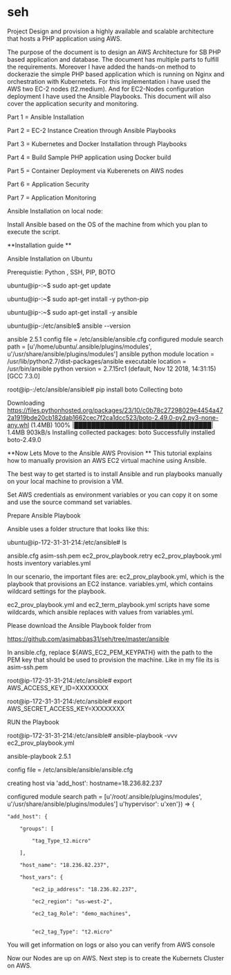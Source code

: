 # seh
Project
Design and provision a highly available and scalable architecture that hosts a PHP application using AWS.





The purpose of the document is to design an AWS Architecture for SB PHP based application and database. The document has multiple parts to fulfill the requirements. Moreover I have added the hands-on method to dockerazie the simple PHP based application which is running on Nginx and orchestration with Kubernetets. For this implementation i have used the AWS two EC-2 nodes (t2.medium). And for EC2-Nodes configuration deployment I have used the Ansible Playbooks. This document will also cover the application security and monitoring.

Part 1 = Ansible Installation 

Part 2 = EC-2 Instance Creation through Ansible Playbooks

Part 3 = Kubernetes and Docker Installation through Playbooks 

Part 4 = Build Sample PHP application using Docker build 

Part 5 = Container Deployment via Kuberenets on AWS nodes 

Part 6 = Application Security 

Part 7 = Application Monitoring 



Ansible Installation on local node: 

Install Ansible based on the OS of the machine from which you plan to execute the script.

**Installation guide **

Ansible Installation on Ubuntu

Prerequistie: Python , SSH, PIP, BOTO

ubuntu@ip-:~$ sudo apt-get update

ubuntu@ip-:~$ sudo apt-get install -y python-pip

ubuntu@ip-:~$ sudo apt-get install -y ansible

ubuntu@ip-:/etc/ansible$ ansible --version 

ansible 2.5.1 config file = /etc/ansible/ansible.cfg configured module search path = [u'/home/ubuntu/.ansible/plugins/modules', u'/usr/share/ansible/plugins/modules'] ansible python module location = /usr/lib/python2.7/dist-packages/ansible executable location = /usr/bin/ansible python version = 2.7.15rc1 (default, Nov 12 2018, 14:31:15) [GCC 7.3.0]

root@ip-:/etc/ansible/ansible# pip install boto Collecting boto

 Downloading https://files.pythonhosted.org/packages/23/10/c0b78c27298029e4454a472a1919bde20cb182dab1662cec7f2ca1dcc523/boto-2.49.0-py2.py3-none-any.whl (1.4MB) 100% |████████████████████████████████| 1.4MB 903kB/s Installing collected packages: boto Successfully installed boto-2.49.0

**Now Lets Move to the Ansible AWS Provision ** This tutorial explains how to manually provision an AWS EC2 virtual machine using Ansible.

The best way to get started is to install Ansible and run playbooks manually on your local machine to provision a VM.

Set AWS credentials as environment variables or you can copy it on some and use the source command set variables.

Prepare Ansible Playbook

Ansible uses a folder structure that looks like this:

ubuntu@ip-172-31-31-214:/etc/ansible# ls

ansible.cfg asim-ssh.pem ec2_prov_playbook.retry ec2_prov_playbook.yml hosts inventory variables.yml

In our scenario, the important files are: ec2_prov_playbook.yml, which is the playbook that provisions an EC2 instance. variables.yml, which contains wildcard settings for the playbook.

ec2_prov_playbook.yml and ec2_term_playbook.yml scripts have some wildcards, which ansible replaces with values from variables.yml.

Please download the Ansible Playbook folder from

https://github.com/asimabbas31/seh/tree/master/ansible

In ansible.cfg, replace ${AWS_EC2_PEM_KEYPATH} with the path to the PEM key that should be used to provision the machine. Like in my file its is asim-ssh.pem

root@ip-172-31-31-214:/etc/ansible# export AWS_ACCESS_KEY_ID=XXXXXXXX

root@ip-172-31-31-214:/etc/ansible# export AWS_SECRET_ACCESS_KEY=XXXXXXXX

RUN the Playbook 


root@ip-172-31-31-214:/etc/ansible# ansible-playbook -vvv ec2_prov_playbook.yml

ansible-playbook 2.5.1

  config file = /etc/ansible/ansible/ansible.cfg


creating host via 'add_host': hostname=18.236.82.237

  configured module search path = [u'/root/.ansible/plugins/modules', u'/usr/share/ansible/plugins/modules']
 u'hypervisor': u'xen'}) => {

    "add_host": {

        "groups": [

            "tag_Type_t2.micro"

        ],

        "host_name": "18.236.82.237",

        "host_vars": {

            "ec2_ip_address": "18.236.82.237",

            "ec2_region": "us-west-2",

            "ec2_tag_Role": "demo_machines",


            "ec2_tag_Type": "t2.micro"


You will get information on logs or also you can verify from AWS console 

Now our Nodes are up on AWS. Next step is to create the Kubernets Cluster on AWS.

